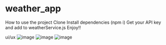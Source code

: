 # weather_app

How to use the project
Clone
Install dependencies (npm i)
Get your API key and add to weatherService.js
Enjoy!!

 ui/ux
 ![image](https://github.com/khushi767/weather_app/assets/99918465/69646190-31bc-4642-bc7d-efb3914a7b1d)
 ![image](https://github.com/khushi767/weather_app/assets/99918465/5c87d162-2ae1-4cf5-b7a0-081ce23b9a0a)
![image](https://github.com/khushi767/weather_app/assets/99918465/389f3a39-c6f9-42b7-81d7-c26bbc58231b)

